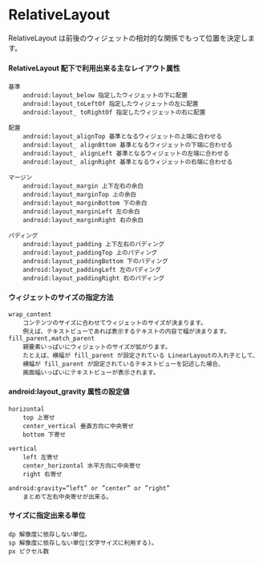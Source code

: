 # RelativeLayout

RelativeLayout は前後のウィジェットの相対的な関係でもって位置を決定します。

#### RelativeLayout 配下で利用出来る主なレイアウト属性

	基準 
		android:layout_below 指定したウィジェットの下に配置
		android:layout_toLeftOf 指定したウィジェットの左に配置
		android:layout_ toRightOf 指定したウィジェットの右に配置

	配置 
		android:layout_alignTop 基準となるウィジェットの上端に合わせる
		android:layout_ alignBttom 基準となるウィジェットの下端に合わせる
		android:layout_ alignLeft 基準となるウィジェットの左端に合わせる
		android:layout_ alignRight 基準となるウィジェットの右端に合わせる

	マージン 
		android:layout_margin 上下左右の余白
		android:layout_marginTop 上の余白
		android:layout_marginBottom 下の余白
		android:layout_marginLeft 左の余白
		android:layout_marginRight 右の余白

	パディング 
		android:layout_padding 上下左右のパディング
		android:layout_paddingTop 上のパディング
		android:layout_paddingBottom 下のパディング
		android:layout_paddingLeft 左のパディング
		android:layout_paddingRight 右のパディング

#### ウィジェットのサイズの指定方法
	wrap_content 
		コンテンツのサイズに合わせてウィジェットのサイズが決まります。
		例えば、テキストビューであれば表示するテキストの内容で幅が決まります。
	fill_parent,match_parent 
		親要素いっぱいにウィジェットのサイズが拡がります。
		たとえば、横幅が fill_parent が設定されている LinearLayoutの入れ子として、
		横幅が fill_parent が設定されているテキストビューを記述した場合、
		画面幅いっぱいにテキストビューが表示されます。


#### android:layout_gravity 属性の設定値

	horizontal 
		top 上寄せ
		center_vertical 垂直方向に中央寄せ
		bottom 下寄せ

	vertical 
		left 左寄せ
		center_horizontal 水平方向に中央寄せ
		right 右寄せ

	android:gravity=”left” or ”center” or ”right”
		まとめて左右中央寄せが出来る。


#### サイズに指定出来る単位
	dp 解像度に依存しない単位。
	sp 解像度に依存しない単位(文字サイズに利用する)。
	px ピクセル数
